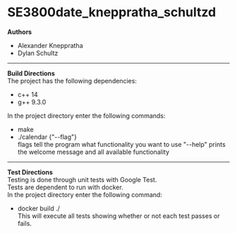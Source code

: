 # SE3800date_kneppratha_schultzd
**Authors**   
- Alexander Kneppratha
- Dylan Schultz  
___
**Build Directions**  
The project has the following dependencies:  
 - c++ 14
 - g++ 9.3.0

In the project directory enter the following commands:  
 - make  
 - ./calendar {"--flag"}  
 flags tell the program what functionality you want to use "--help" prints the welcome message and all available functionality
___
**Test Directions**  
  Testing is done through unit tests with Google Test.  
  Tests are dependent to run with docker.  
In the project directory enter the following command:  
  - docker build ./  
  This will execute all tests showing whether or not each test passes or fails.
